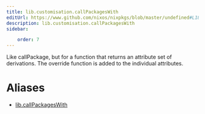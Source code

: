 ```yaml
---
title: lib.customisation.callPackagesWith
editUrl: https://www.github.com/nixos/nixpkgs/blob/master/undefined#L184C22
description: lib.customisation.callPackagesWith
sidebar:

    order: 7
---
```


Like callPackage, but for a function that returns an attribute
set of derivations. The override function is added to the
individual attributes.


# Aliases

- [lib.callPackagesWith](/nix-doc-comments/reference/lib/lib-callpackageswith)


